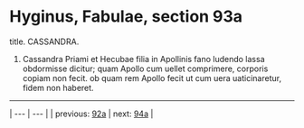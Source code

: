 # Hyginus, Fabulae, section 93a

title. CASSANDRA.



1. Cassandra Priami et Hecubae filia in Apollinis fano ludendo lassa obdormisse dicitur; quam Apollo cum uellet comprimere, corporis copiam non fecit. ob quam rem Apollo fecit ut cum uera uaticinaretur, fidem non haberet.



---

| --- | --- |
| previous: [92a](../92a/) | next: [94a](../94a/) |